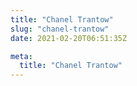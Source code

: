 ```yaml
---
title: "Chanel Trantow"
slug: "chanel-trantow"
date: 2021-02-20T06:51:35Z

meta:
  title: "Chanel Trantow"
---
```


